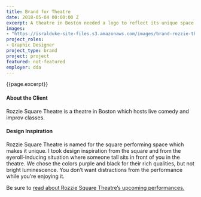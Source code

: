 ```yaml
---
title: Brand for Theatre
date: 2018-05-04 00:00:00 Z
excerpt: A theatre in Boston needed a logo to reflect its unique space.
images:
- "https://isralduke-site-files.s3.amazonaws.com/images/brand-rozzie-theatre-designed-isral-duke.jpg"
project_roles:
- Graphic Designer
project_type: brand
project: project
featured: not-featured
employer: dda
---
```

<p class="lead">{{page.excerpt}}</p>

#### About the Client

Rozzie Square Theatre is a theatre in Boston which hosts live comedy and improv classes.

#### Design Inspiration

Rozzie Square Theatre is named for the square performing space which makes it unique. I took design inspiration from the square and from the eyeroll-inducing situation where someone tall sits in front of you in the theatre. We chose the colors purple and black for their rich qualities, but not bright luminescence. You don’t want distractions from the performance while you’re enjoying it.

Be sure to <a href="http://www.rozziesquaretheater.com" title="Rozzie Square Theatre" target="_blank">read about Rozzie Square Theatre’s upcoming performances.</a>